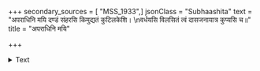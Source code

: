 +++
secondary_sources = [ "MSS_1933",]
jsonClass = "Subhaashita"
text = "अपराधिनि मयि दण्डं संहरसि किमुद्यतं कुटिलकेशि।  \nवर्धयसि विलसितं त्वं दासजनायात्र कुप्यसि च॥"
title = "अपराधिनि मयि"

+++

<details><summary>Text</summary>

अपराधिनि मयि दण्डं संहरसि किमुद्यतं कुटिलकेशि।  
वर्धयसि विलसितं त्वं दासजनायात्र कुप्यसि च॥
</details>
